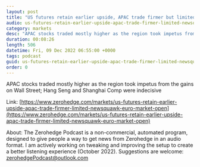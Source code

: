 ```yaml
---
layout: post
title: "US futures retain earlier upside, APAC trade firmer but limited - Newsquawk Euro Market Open"
audio: us-futures-retain-earlier-upside-apac-trade-firmer-limited-newsquawk-euro-market-open-0
category: markets
desc: "APAC stocks traded mostly higher as the region took impetus from the gains on Wall Street; Hang Seng and Shanghai Comp were indecisive"
duration: 00:08:26
length: 506
datetime: Fri, 09 Dec 2022 06:55:00 +0000
tags: podcast
guid: us-futures-retain-earlier-upside-apac-trade-firmer-limited-newsquawk-euro-market-open-0
order: 0
---
```

APAC stocks traded mostly higher as the region took impetus from the gains on Wall Street; Hang Seng and Shanghai Comp were indecisive

Link: [https://www.zerohedge.com/markets/us-futures-retain-earlier-upside-apac-trade-firmer-limited-newsquawk-euro-market-open](https://www.zerohedge.com/markets/us-futures-retain-earlier-upside-apac-trade-firmer-limited-newsquawk-euro-market-open)

About: The Zerohedge Podcast is a non-commercial, automated program, designed to give people a way to get news from Zerohedge in an audio format.  I am actively working on tweaking and improving the setup to create a better listening experience (October 2022).  Suggestions are welcome: [zerohedgePodcast@outlook.com](mailto:zerohedgePodcast@outlook.com)